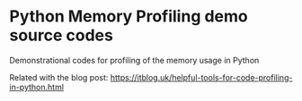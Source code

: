 # Python Memory Profiling demo source codes
Demonstrational codes for profiling of the memory usage in Python

Related with the blog post:
https://itblog.uk/helpful-tools-for-code-profiling-in-python.html
